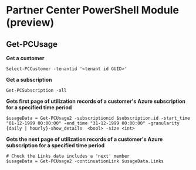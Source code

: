 # Partner Center PowerShell Module (preview) #

## Get-PCUsage ##

**Get a customer**

    Select-PCCustomer -tenantid '<tenant id GUID>'

**Get a subscription**

    Get-PCSubscription -all

**Gets first page of utilization records of a customer's Azure subscription for a specified time period**

    $usageData = Get-PCUsage2 -subscriptionid $subscription.id -start_time "01-12-1999 00:00:00" -end_time "31-12-1999 00:00:00" -granularity {daily | hourly}-show_details  <bool> -size <int>

**Gets the next page of utilization records of a customer's Azure subscription for a specified time period**

    # Check the Links data includes a 'next' member
    $usageData = Get-PCUsage2 -continuationLink $usageData.Links
